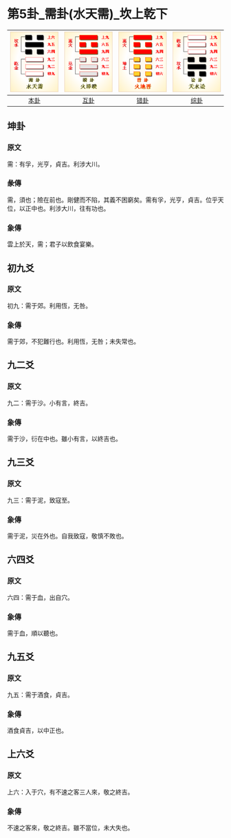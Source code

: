 # 第5卦_需卦(水天需)_坎上乾下

| ![xu](/resources/64gua_xu.png) | ![kui](/resources/64gua_kui.png) | ![jin](/resources/64gua_jin.png) | ![song](/resources/64gua_song.png)    |
|:------:|:------:|:------:|:------:|
| [本卦](/10wings/xuguazhuan/05xu/) | [互卦](/10wings/xuguazhuan/38kui/) | [错卦](/10wings/xuguazhuan/35jin/) | [综卦](/10wings/xuguazhuan/06song/) |

## 坤卦
### 原文
需：有孚，光亨，貞吉。利涉大川。
### 彖傳
需，須也；險在前也。剛健而不陷，其義不困窮矣。需有孚，光亨，貞吉。位乎天位，以正中也。利涉大川，往有功也。
### 象傳
雲上於天，需；君子以飲食宴樂。
## 初九爻
### 原文
初九：需于郊。利用恆，无咎。
### 象傳
需于郊，不犯難行也。利用恆，无咎；未失常也。
## 九二爻
### 原文
九二：需于沙。小有言，終吉。
### 象傳
需于沙，衍在中也。雖小有言，以終吉也。
## 九三爻
### 原文
九三：需于泥，致寇至。
### 象傳
需于泥，災在外也。自我致寇，敬慎不敗也。
## 六四爻
### 原文
六四：需于血，出自穴。
### 象傳
需于血，順以聽也。
## 九五爻
### 原文
九五：需于酒食，貞吉。
### 象傳
酒食貞吉，以中正也。
## 上六爻
### 原文
上六：入于穴，有不速之客三人來，敬之終吉。
### 象傳
不速之客來，敬之終吉。雖不當位，未大失也。